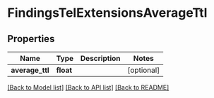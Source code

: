 # FindingsTelExtensionsAverageTtl

## Properties
Name | Type | Description | Notes
------------ | ------------- | ------------- | -------------
**average_ttl** | **float** |  | [optional] 

[[Back to Model list]](../README.md#documentation-for-models) [[Back to API list]](../README.md#documentation-for-api-endpoints) [[Back to README]](../README.md)


